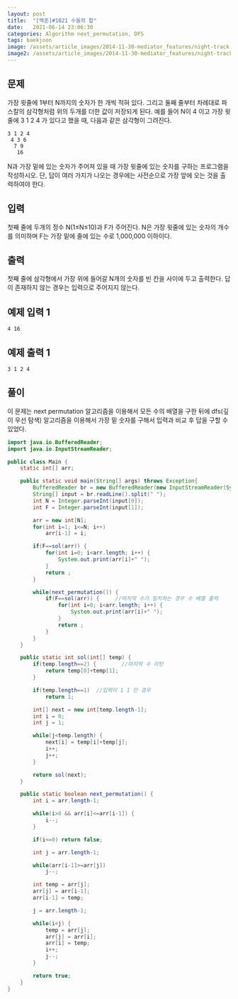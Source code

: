 ```yaml
---
layout: post
title:  "[백준]#1821 수들의 합"
date:   2021-06-14 23:06:30
categories: Algorithm next_permutation, DFS
tags: baekjoon
image: /assets/article_images/2014-11-30-mediator_features/night-track.JPG
image2: /assets/article_images/2014-11-30-mediator_features/night-track-mobile.JPG
---
```


문제
--------------------

가장 윗줄에 1부터 N까지의 숫자가 한 개씩 적혀 있다. 그리고 둘째 줄부터 차례대로 파스칼의 삼각형처럼 위의 두개를 더한 값이 저장되게 된다. 예를 들어 N이 4 이고 가장 윗 줄에 3 1 2 4 가 있다고 했을 때, 다음과 같은 삼각형이 그려진다.

```
3 1 2 4
 4 3 6
  7 9
   16
```

N과 가장 밑에 있는 숫자가 주어져 있을 때 가장 윗줄에 있는 숫자를 구하는 프로그램을 작성하시오. 단, 답이 여러 가지가 나오는 경우에는 사전순으로 가장 앞에 오는 것을 출력하여야 한다.

입력
---------------------------

첫째 줄에 두개의 정수 N(1≤N≤10)과 F가 주어진다. N은 가장 윗줄에 있는 숫자의 개수를 의미하며 F는 가장 밑에 줄에 있는 수로 1,000,000 이하이다.

출력
----------------

첫째 줄에 삼각형에서 가장 위에 들어갈 N개의 숫자를 빈 칸을 사이에 두고 출력한다. 답이 존재하지 않는 경우는 입력으로 주어지지 않는다.

예제 입력 1 
----------------------

```
4 16
```

예제 출력 1 
------------------------

```
3 1 2 4
```

풀이
--------------------------

이 문제는 next permutation 알고리즘을 이용해서 모든 수의 배열을 구한 뒤에 dfs(깊이 우선 탐색) 알고리즘을 이용해서 가장 밑 숫자를 구해서 입력과 비교 후 답을 구할 수 있었다.

```java
import java.io.BufferedReader;
import java.io.InputStreamReader;

public class Main {
    static int[] arr;

    public static void main(String[] args) throws Exception{
        BufferedReader br = new BufferedReader(new InputStreamReader(System.in));
        String[] input = br.readLine().split(" ");
        int N = Integer.parseInt(input[0]);
        int F = Integer.parseInt(input[1]);

        arr = new int[N];
        for(int i=1; i<=N; i++)
            arr[i-1] = i;

        if(F==sol(arr)) {
            for(int i=0; i<arr.length; i++) {
                System.out.print(arr[i]+" ");
            }
            return ;
        }

        while(next_permutation()) {
            if(F==sol(arr)) {     //마지막 수가 일치하는 경우 수 배열 출력
                for(int i=0; i<arr.length; i++) {
                    System.out.print(arr[i]+" ");
                }
                return ;
            }
        }
    }

    public static int sol(int[] temp) {
        if(temp.length==2) {        //마지막 수 리턴
            return temp[0]+temp[1];
        }

        if(temp.length==1)  //입력이 1 1 인 경우
            return 1;

        int[] next = new int[temp.length-1];
        int i = 0;
        int j = 1;

        while(j<temp.length) {
            next[i] = temp[i]+temp[j];
            i++;
            j++;
        }

        return sol(next);
    }

    public static boolean next_permutation() {
        int i = arr.length-1;

        while(i>0 && arr[i]<=arr[i-1]) {
            i--;
        }

        if(i<=0) return false;

        int j = arr.length-1;

        while(arr[i-1]>=arr[j])
            j--;

        int temp = arr[j];
        arr[j] = arr[i-1];
        arr[i-1] = temp;

        j = arr.length-1;

        while(i<j) {
            temp = arr[j];
            arr[j] = arr[i];
            arr[i] = temp;
            i++;
            j--;
        }

        return true;
    }
}
```
